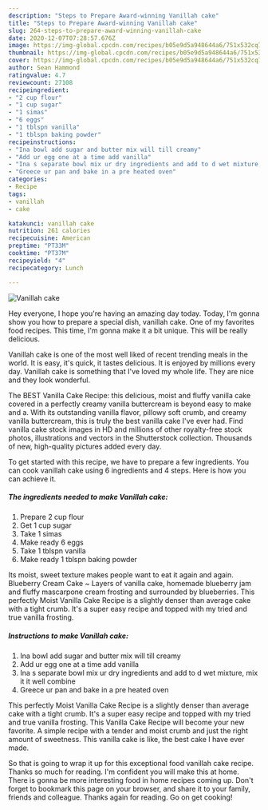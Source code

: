 ```yaml
---
description: "Steps to Prepare Award-winning Vanillah cake"
title: "Steps to Prepare Award-winning Vanillah cake"
slug: 264-steps-to-prepare-award-winning-vanillah-cake
date: 2020-12-07T07:28:57.676Z
image: https://img-global.cpcdn.com/recipes/b05e9d5a948644a6/751x532cq70/vanillah-cake-recipe-main-photo.jpg
thumbnail: https://img-global.cpcdn.com/recipes/b05e9d5a948644a6/751x532cq70/vanillah-cake-recipe-main-photo.jpg
cover: https://img-global.cpcdn.com/recipes/b05e9d5a948644a6/751x532cq70/vanillah-cake-recipe-main-photo.jpg
author: Sean Hammond
ratingvalue: 4.7
reviewcount: 27108
recipeingredient:
- "2 cup flour"
- "1 cup sugar"
- "1 simas"
- "6 eggs"
- "1 tblspn vanilla"
- "1 tblspn baking powder"
recipeinstructions:
- "Ina bowl add sugar and butter mix will till creamy"
- "Add ur egg one at a time add vanilla"
- "Ina s separate bowl mix ur dry ingredients and add to d wet mixture, mix it it well combine"
- "Greece ur pan and bake in a pre heated oven"
categories:
- Recipe
tags:
- vanillah
- cake

katakunci: vanillah cake 
nutrition: 261 calories
recipecuisine: American
preptime: "PT33M"
cooktime: "PT37M"
recipeyield: "4"
recipecategory: Lunch

---
```



![Vanillah cake](https://img-global.cpcdn.com/recipes/b05e9d5a948644a6/751x532cq70/vanillah-cake-recipe-main-photo.jpg)

Hey everyone, I hope you're having an amazing day today. Today, I'm gonna show you how to prepare a special dish, vanillah cake. One of my favorites food recipes. This time, I'm gonna make it a bit unique. This will be really delicious.

Vanillah cake is one of the most well liked of recent trending meals in the world. It is easy, it's quick, it tastes delicious. It is enjoyed by millions every day. Vanillah cake is something that I've loved my whole life. They are nice and they look wonderful.

The BEST Vanilla Cake Recipe: this delicious, moist and fluffy vanilla cake covered in a perfectly creamy vanilla buttercream is beyond easy to make and a. With its outstanding vanilla flavor, pillowy soft crumb, and creamy vanilla buttercream, this is truly the best vanilla cake I&#39;ve ever had. Find vanilla cake stock images in HD and millions of other royalty-free stock photos, illustrations and vectors in the Shutterstock collection. Thousands of new, high-quality pictures added every day.


To get started with this recipe, we have to prepare a few ingredients. You can cook vanillah cake using 6 ingredients and 4 steps. Here is how you can achieve it.

<!--inarticleads1-->

##### The ingredients needed to make Vanillah cake:

1. Prepare 2 cup flour
1. Get 1 cup sugar
1. Take 1 simas
1. Make ready 6 eggs
1. Take 1 tblspn vanilla
1. Make ready 1 tblspn baking powder


Its moist, sweet texture makes people want to eat it again and again. Blueberry Cream Cake ~ Layers of vanilla cake, homemade blueberry jam and fluffy mascarpone cream frosting and surrounded by blueberries. This perfectly Moist Vanilla Cake Recipe is a slightly denser than average cake with a tight crumb. It&#39;s a super easy recipe and topped with my tried and true vanilla frosting. 

<!--inarticleads2-->

##### Instructions to make Vanillah cake:

1. Ina bowl add sugar and butter mix will till creamy
1. Add ur egg one at a time add vanilla
1. Ina s separate bowl mix ur dry ingredients and add to d wet mixture, mix it it well combine
1. Greece ur pan and bake in a pre heated oven


This perfectly Moist Vanilla Cake Recipe is a slightly denser than average cake with a tight crumb. It&#39;s a super easy recipe and topped with my tried and true vanilla frosting. This Vanilla Cake Recipe will become your new favorite. A simple recipe with a tender and moist crumb and just the right amount of sweetness. This vanilla cake is like, the best cake I have ever made. 

So that is going to wrap it up for this exceptional food vanillah cake recipe. Thanks so much for reading. I'm confident you will make this at home. There is gonna be more interesting food in home recipes coming up. Don't forget to bookmark this page on your browser, and share it to your family, friends and colleague. Thanks again for reading. Go on get cooking!
